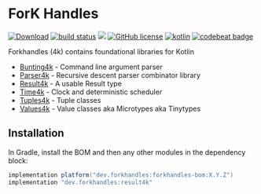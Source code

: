 # ForK Handles

<a href="https://bintray.com/fork-handles/maven/forkhandles-bom/_latestVersion"><img alt="Download" src="https://api.bintray.com/packages/fork-handles/maven/forkhandles-bom/images/download.svg"></a>
<a href="https://travis-ci.org/fork-handles/forkhandles"><img alt="build status" src="https://travis-ci.org/fork-handles/forkhandles.svg?branch=trunk"/></a>
<a href="https://codecov.io/gh/fork-handles/forkhandles"><img src="https://codecov.io/gh/fork-handles/forkhandles/branch/trunk/graph/badge.svg"/></a>
<a href="http//www.apache.org/licenses/LICENSE-2.0"><img alt="GitHub license" src="https://img.shields.io/badge/license-Apache%20License%202.0-blue.svg?style=flat"></a>
<a href="http://kotlinlang.org"><img alt="kotlin" src="https://img.shields.io/badge/kotlin-1.4-blue.svg"></a>
<a href="https://codebeat.co/projects/github-com-fork-handles-forkhandles-trunk"><img alt="codebeat badge" src="https://codebeat.co/badges/5b369ed4-af27-46f4-ad9c-a307d900617e"></a>

Forkhandles (4k) contains foundational libraries for Kotlin
- [Bunting4k](bunting4k) - Command line argument parser
- [Parser4k](parser4k)  - Recursive descent parser combinator library
- [Result4k](result4k) - A usable Result type
- [Time4k](time4k) - Clock and deterministic scheduler
- [Tuples4k](tuples4k) - Tuple classes
- [Values4k](values4k) - Value classes aka Microtypes aka Tinytypes

## Installation
In Gradle, install the BOM and then any other modules in the dependency block: 

```groovy
implementation platform("dev.forkhandles:forkhandles-bom:X.Y.Z")
implementation "dev.forkhandles:result4k"
```
